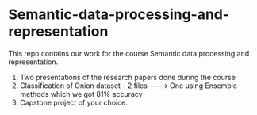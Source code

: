 # Semantic-data-processing-and-representation

This repo contains our work for the course Semantic data processing and representation.
1. Two presentations of the research papers done during the course
2. Classification of Onion dataset - 2 files ---> One using Ensemble methods which we got 81% accuracy
4. Capstone project of your choice.
